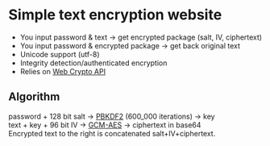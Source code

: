# Simple text encryption website
- You input password & text -> get encrypted package (salt, IV, ciphertext)
- You input password & encrypted package -> get back original text
- Unicode support (utf-8)
- Integrity detection/authenticated encryption
- Relies on [Web Crypto API](https://developer.mozilla.org/en-US/docs/Web/API/SubtleCrypto)
## Algorithm
password + 128 bit salt -> [PBKDF2](https://en.wikipedia.org/wiki/PBKDF2) (600_000 iterations) -> key  
text + key + 96 bit IV -> [GCM-AES](https://en.wikipedia.org/wiki/Galois/Counter_Mode) -> ciphertext in base64  
Encrypted text to the right is concatenated salt+IV+ciphertext.
